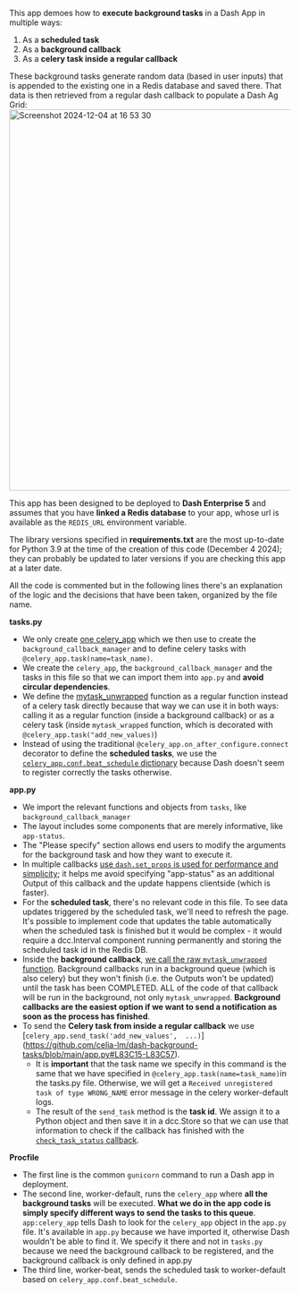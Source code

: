 This app demoes how to **execute background tasks** in a Dash App in multiple ways:
1. As a **scheduled task**
2. As a **background callback**
3. As a **celery task inside a regular callback**

These background tasks generate random data (based in user inputs) that is appended to the existing one in a Redis database and saved there. That data is then retrieved from a regular dash callback to populate a Dash Ag Grid:
<img width="681" alt="Screenshot 2024-12-04 at 16 53 30" src="https://github.com/user-attachments/assets/1b1d330b-76c1-4b7c-922d-a90524b86e6a">

This app has been designed to be deployed to **Dash Enterprise 5** and assumes that you have **linked a Redis database** to your app, whose url is available as the `REDIS_URL` environment variable.

The library versions specified in **requirements.txt** are the most up-to-date for Python 3.9 at the time of the creation of this code (December 4 2024); they can probably be updated to later versions if you are checking this app at a later date.

All the code is commented but in the following lines there's an explanation of the logic and the decisions that have been taken, organized by the file name.

**tasks.py**
- We only create [one celery_app](https://github.com/celia-lm/dash-background-tasks/blob/main/tasks.py#L11-L13) which we then use to create the `background_callback_manager` and to define celery tasks with `@celery_app.task(name=task_name)`.
- We create the `celery_app`, the `background_callback_manager` and the tasks in this file so that we can import them into `app.py` and **avoid circular dependencies**.
- We define the [mytask_unwrapped](https://github.com/celia-lm/dash-background-tasks/blob/main/tasks.py#L31-L51) function as a regular function instead of a celery task directly because that way we can use it in both ways: calling it as a regular function (inside a background callback) or as a celery task (inside `mytask_wrapped` function, which is decorated with `@celery_app.task("add_new_values)`)
- Instead of using the traditional `@celery_app.on_after_configure.connect` decorator to define the **scheduled tasks**, we use the [`celery_app.conf.beat_schedule` dictionary](https://github.com/celia-lm/dash-background-tasks/blob/main/tasks.py#L66-L71) because Dash doesn't seem to register correctly the tasks otherwise.

**app.py**
- We import the relevant functions and objects from `tasks`, like `background_callback_manager`
- The layout includes some components that are merely informative, like `app-status`.
- The "Please specify" section allows end users to modify the arguments for the background task and how they want to execute it.
- In multiple callbacks  [use `dash.set_props` is used for performance and simplicity](https://dash.plotly.com/advanced-callbacks#setting-properties-directly); it helps me avoid specifying "app-status" as an additional Output of this callback and the update happens clientside (which is faster).
- For the **scheduled task**, there's no relevant code in this file. To see data updates triggered by the scheduled task, we'll need to refresh the page. It's possible to implement code that updates the table automatically when the scheduled task is finished but it would be complex - it would require a dcc.Interval component running permanently and storing the scheduled task id in the Redis DB.
- Inside the **background callback**, [we call the raw `mytask_unwrapped` function](https://github.com/celia-lm/dash-background-tasks/blob/main/app.py#L66). Background callbacks run in a background queue (which is also celery) but they won't finish (i.e. the Outputs won't be updated) until the task has been COMPLETED. ALL of the code of that callback will be run in the background, not only `mytask_unwrapped`. **Background callbacks are the easiest option if we want to send a notification as soon as the process has finished**.
- To send the **Celery task from inside a regular callback** we use [`celery_app.send_task('add_new_values',  ...)`] (https://github.com/celia-lm/dash-background-tasks/blob/main/app.py#L83C15-L83C57).
  - It is **important** that the task name we specify in this command is the same that we have specified in `@celery_app.task(name=task_name)`in the tasks.py file. Otherwise, we will get a `Received unregistered task of type WRONG_NAME` error message in the celery worker-default logs.
  - The result of the `send_task` method is the **task id**. We assign it to a Python object and then save it in a dcc.Store so that we can use that information to check if the callback has finished with the [`check_task_status` callback](https://github.com/celia-lm/dash-background-tasks/blob/main/app.py#L87-L108).

**Procfile**
- The first line is the common `gunicorn` command to run a Dash app in deployment.
- The second line, worker-default, runs the `celery_app` where **all the background tasks** will be executed. **What we do in the app code is simply specify different ways to send the tasks to this queue**. `app:celery_app` tells Dash to look for the `celery_app` object in the `app.py` file. It's available in `app.py` because we have imported it, otherwise Dash wouldn't be able to find it. We specify it there and not in `tasks.py` because we need the background callback to be registered, and the background callback is only defined in app.py
- The third line, worker-beat, sends the scheduled task to worker-default based on `celery_app.conf.beat_schedule`.
